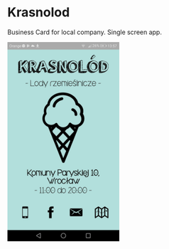 # Krasnolod

Business Card for local company. Single screen app.

<img src="https://github.com/mmagdaadamczak/Krasnolod/blob/master/app/src/main/res/drawable/krasnolod.png" width="50%" height="50%">
